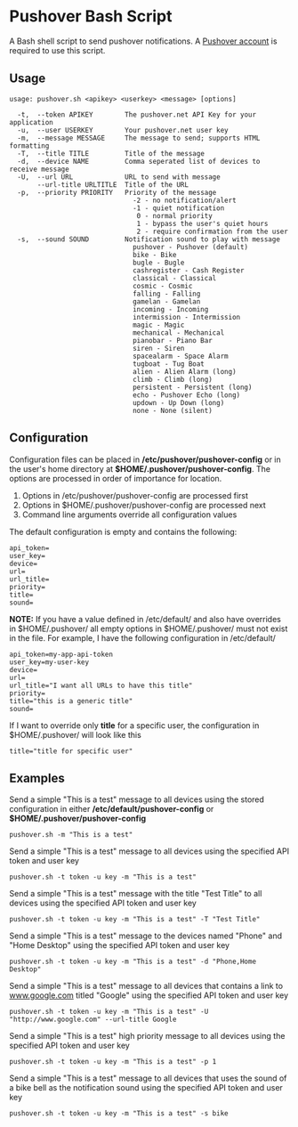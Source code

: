 # Pushover Bash Script
A Bash shell script to send pushover notifications. A [Pushover account](https://pushover.net/) is required to use this script. 

## Usage

```
usage: pushover.sh <apikey> <userkey> <message> [options]

  -t,  --token APIKEY        The pushover.net API Key for your application
  -u,  --user USERKEY        Your pushover.net user key
  -m,  --message MESSAGE     The message to send; supports HTML formatting
  -T,  --title TITLE         Title of the message
  -d,  --device NAME         Comma seperated list of devices to receive message
  -U,  --url URL             URL to send with message
       --url-title URLTITLE  Title of the URL
  -p,  --priority PRIORITY   Priority of the message
                               -2 - no notification/alert
                               -1 - quiet notification
                                0 - normal priority
                                1 - bypass the user's quiet hours
                                2 - require confirmation from the user
  -s,  --sound SOUND         Notification sound to play with message
                               pushover - Pushover (default)
                               bike - Bike
                               bugle - Bugle
                               cashregister - Cash Register
                               classical - Classical
                               cosmic - Cosmic
                               falling - Falling
                               gamelan - Gamelan
                               incoming - Incoming
                               intermission - Intermission
                               magic - Magic
                               mechanical - Mechanical
                               pianobar - Piano Bar
                               siren - Siren
                               spacealarm - Space Alarm
                               tugboat - Tug Boat
                               alien - Alien Alarm (long)
                               climb - Climb (long)
                               persistent - Persistent (long)
                               echo - Pushover Echo (long)
                               updown - Up Down (long)
                               none - None (silent)
```

## Configuration
Configuration files can be placed in **/etc/pushover/pushover-config** or in the user's home directory at **$HOME/.pushover/pushover-config**. The options are processed in order of importance for location.

1) Options in /etc/pushover/pushover-config are processed first
2) Options in $HOME/.pushover/pushover-config are processed next
3) Command line arguments override all configuration values

The default configuration is empty and contains the following:

```
api_token=
user_key=
device=
url=
url_title=
priority=
title=
sound=
```

**NOTE:** If you have a value defined in /etc/default/ and also have overrides in $HOME/.pushover/ all empty options in $HOME/.pushover/ must not exist in the file. For example, I have the following configuration in /etc/default/

```
api_token=my-app-api-token
user_key=my-user-key
device=
url=
url_title="I want all URLs to have this title"
priority=
title="this is a generic title"
sound=
```

If I want to override only **title** for a specific user, the configuration in $HOME/.pushover/ will look like this

```
title="title for specific user"
```

## Examples
Send a simple "This is a test" message to all devices using the stored configuration in either **/etc/default/pushover-config** or **$HOME/.pushover/pushover-config**

```
pushover.sh -m "This is a test"
```

Send a simple "This is a test" message to all devices using the specified API token and user key

```
pushover.sh -t token -u key -m "This is a test"
```

Send a simple "This is a test" message with the title "Test Title" to all devices using the specified API token and user key

```
pushover.sh -t token -u key -m "This is a test" -T "Test Title"
```

Send a simple "This is a test" message to the devices named "Phone" and "Home Desktop" using the specified API token and user key

```
pushover.sh -t token -u key -m "This is a test" -d "Phone,Home Desktop"
```

Send a simple "This is a test" message to all devices that contains a link to www.google.com titled "Google" using the specified API token and user key

```
pushover.sh -t token -u key -m "This is a test" -U "http://www.google.com" --url-title Google
```

Send a simple "This is a test" high priority message to all devices using the specified API token and user key

```
pushover.sh -t token -u key -m "This is a test" -p 1
```

Send a simple "This is a test" message to all devices that uses the sound of a bike bell as the notification sound using the specified API token and user key

```
pushover.sh -t token -u key -m "This is a test" -s bike
```

